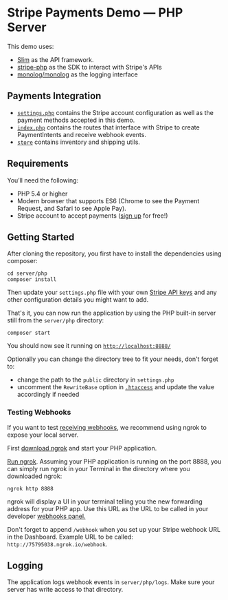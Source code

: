 # Stripe Payments Demo — PHP Server

This demo uses:
- [Slim](http://www.slimframework.com/) as the API framework.
- [stripe-php](https://github.com/stripe/stripe-php) as the SDK to interact with Stripe's APIs
- [monolog/monolog](https://github.com/Seldaek/monolog) as the logging interface

## Payments Integration

- [`settings.php`](settings.php) contains the Stripe account configuration as well as the payment methods accepted in this demo.
- [`index.php`](index.php) contains the routes that interface with Stripe to create PaymentIntents and receive webhook events.
- [`store`](store) contains inventory and shipping utils.

## Requirements

You’ll need the following:

- PHP 5.4 or higher
- Modern browser that supports ES6 (Chrome to see the Payment Request, and Safari to see Apple Pay).
- Stripe account to accept payments ([sign up](https://dashboard.stripe.com/register) for free!)

## Getting Started

After cloning the repository, you first have to install the dependencies using composer:

```
cd server/php
composer install
```

Then update your `settings.php` file with your own [Stripe API keys](https://dashboard.stripe.com/account/apikeys) and any other configuration details you might want to add.

That's it, you can now run the application by using the PHP built-in server still from the `server/php` directory:

```
composer start
```

You should now see it running on [`http://localhost:8888/`](http://localhost:8888/)

Optionally you can change the directory tree to fit your needs, don't forget to:
- change the path to the `public` directory in `settings.php`
- uncomment the `RewriteBase` option in [`.htaccess`](.htaccess) and update the value accordingly if needed

### Testing Webhooks

If you want to test [receiving webhooks](https://stripe.com/docs/webhooks), we recommend using ngrok to expose your local server.

First [download ngrok](https://ngrok.com) and start your PHP application.

[Run ngrok](https://ngrok.com/docs). Assuming your PHP application is running on the port 8888, you can simply run ngrok in your Terminal in the directory where you downloaded ngrok:

```
ngrok http 8888
```

ngrok will display a UI in your terminal telling you the new forwarding address for your PHP app. Use this URL as the URL to be called in your developer [webhooks panel.](https://dashboard.stripe.com/account/webhooks)

Don't forget to append `/webhook` when you set up your Stripe webhook URL in the Dashboard. Example URL to be called: `http://75795038.ngrok.io/webhook`.

## Logging

The application logs webhook events in `server/php/logs`. Make sure your server has write access to that directory.
